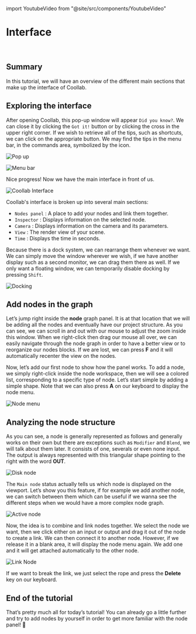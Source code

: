 import YoutubeVideo from "@site/src/components/YoutubeVideo"

# Interface

<YoutubeVideo id="FK1sMPgcE4Q "/>
<br/>

## Summary
In this tutorial, we will have an overview of the different main sections that make up the interface of Coollab.

## Exploring the interface

After opening Coollab, this  pop-up window will appear <span class="icon-bubble"></span> `Did you know?`. We can close it by clicking the `Got it!` button or by clicking the cross in the upper right corner. If we wish to retrieve all of the tips, such as shortcuts, we can click on the appropriate button. We may find the tips in the menu bar, in the commands area, symbolized by the <span class="icon-rocket"></span> icon.

![Pop up](img/Tuto-Interface/PopUp.png)

![Menu bar](img/Tuto-Interface/MenuBar.png)

Nice progress! Now we have the main interface in front of us.

![Coollab Interface](img/Tuto-Interface/Coollab-Interface.png)

Coollab's interface is broken up into several main sections:

- `Nodes panel` <span class="icon-tree"></span> : A place to add your nodes and link them together.
- `Inspector` <span class="icon-equalizer"></span> : Displays information on the selected node.
- `Camera` <span class="icon-camera"></span> : Displays information on the camera and its parameters.
- `View` <span class="icon-image"></span> : The render view of your scene.
- `Time` <span class="icon-stopwatch"></span> : Displays the time in seconds.

Because there is a dock system, we can rearrange them whenever we want. We can simply move the window wherever we wish, if we have another display such as a second monitor, we can drag them there as well. If we only want a floating window, we can temporarily disable docking by pressing `Shift`.

![Docking](img/Tuto-Interface/Docking.png)

## Add nodes in the graph

Let’s jump right inside the **node** graph panel. It is at that location that we will be adding all the nodes and eventually have our project structure. As you can see, we can scroll in and out with our mouse to adjust the zoom inside this window. When we right-click then drag our mouse all over, we can easily navigate through the node graph in order to have a better view or to reorganize our nodes blocks. If we are lost, we can press **F** and it will automatically recenter the view on the nodes.

Now, let’s add our first node to show how the panel works. To add a node, we simply right-click inside the node workspace, then we will see a colored list, corresponding to a specific type of node. Let’s start simple by adding a simple shape. Note that we can also press **A** on our keyboard to display the node menu.

![Node menu](img/Tuto-Interface/NodeDropdownMenu.png)

## Analyzing the node structure

As you can see, a node is generally represented as follows and generally works on their own but there are exceptions such as `Modifier` and `Blend`, we will talk about them later. It consists of one, severals or even none input. The output is always represented with this triangular shape pointing to the right with the word <b>OUT</b>.

![Disk node](img/Tuto-Interface/DiskNode.png)

The `Main node` status actually tells us which node is displayed on the viewport. Let’s show you this feature, if for example we add another node, we can switch between them which can be useful if we wanna see the different steps when we would have a more complex node graph.

![Active node](img/Tuto-Interface/ActiveNode.png)

Now, the idea is to combine and link nodes together. We select the node we want, then we click either on an input or output and drag it out of the node to create a link. We can then connect it to another node. However, if we release it in a blank area, it will display the node menu again. We add one and it will get attached automatically to the other node.

![Link Node](img/Tuto-Interface/LinkNode.gif)

If we want to break the link, we just select the rope and press the **Delete** key on our keyboard.

## End of the tutorial

That’s pretty much all for today’s tutorial! You can already go a little further and try to add nodes by yourself in order to get more familiar with the node panel! 👋



